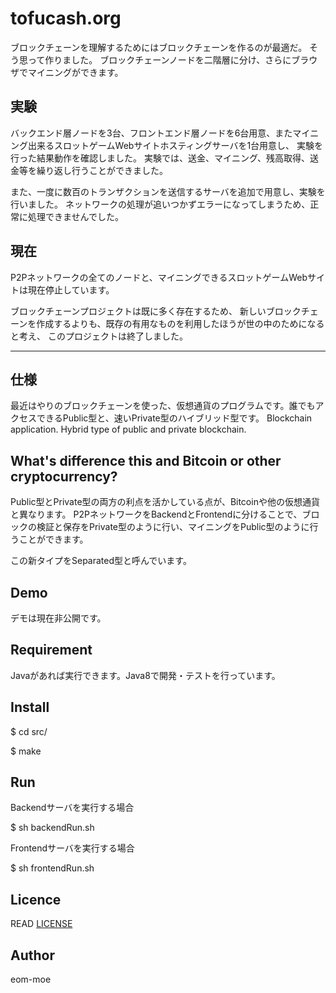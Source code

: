 tofucash.org
=========

ブロックチェーンを理解するためにはブロックチェーンを作るのが最適だ。
そう思って作りました。
ブロックチェーンノードを二階層に分け、さらにブラウザでマイニングができます。

## 実験
バックエンド層ノードを3台、フロントエンド層ノードを6台用意、またマイニング出来るスロットゲームWebサイトホスティングサーバを1台用意し、
実験を行った結果動作を確認しました。
実験では、送金、マイニング、残高取得、送金等を繰り返し行うことができました。

また、一度に数百のトランザクションを送信するサーバを追加で用意し、実験を行いました。
ネットワークの処理が追いつかずエラーになってしまうため、正常に処理できませんでした。

## 現在

P2Pネットワークの全てのノードと、マイニングできるスロットゲームWebサイトは現在停止しています。

ブロックチェーンプロジェクトは既に多く存在するため、
新しいブロックチェーンを作成するよりも、既存の有用なものを利用したほうが世の中のためになると考え、
このプロジェクトは終了しました。

----

## 仕様

最近はやりのブロックチェーンを使った、仮想通貨のプログラムです。誰でもアクセスできるPublic型と、速いPrivate型のハイブリッド型です。
Blockchain application. Hybrid type of public and private blockchain. 

## What's difference this and Bitcoin or other cryptocurrency?
Public型とPrivate型の両方の利点を活かしている点が、Bitcoinや他の仮想通貨と異なります。
P2PネットワークをBackendとFrontendに分けることで、ブロックの検証と保存をPrivate型のように行い、マイニングをPublic型のように行うことができます。

この新タイプをSeparated型と呼んでいます。

## Demo
デモは現在非公開です。


## Requirement
Javaがあれば実行できます。Java8で開発・テストを行っています。


## Install
$ cd src/

$ make


## Run
Backendサーバを実行する場合

$ sh backendRun.sh


Frontendサーバを実行する場合

$ sh frontendRun.sh


## Licence
READ [LICENSE](https://github.com/eom-moe/Tofucoin/blob/master/LICENSE)

## Author
eom-moe
